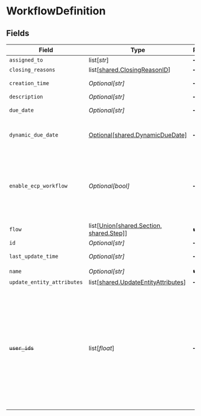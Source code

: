 # WorkflowDefinition


## Fields

| Field                                                                                                                                                                    | Type                                                                                                                                                                     | Required                                                                                                                                                                 | Description                                                                                                                                                              | Example                                                                                                                                                                  |
| ------------------------------------------------------------------------------------------------------------------------------------------------------------------------ | ------------------------------------------------------------------------------------------------------------------------------------------------------------------------ | ------------------------------------------------------------------------------------------------------------------------------------------------------------------------ | ------------------------------------------------------------------------------------------------------------------------------------------------------------------------ | ------------------------------------------------------------------------------------------------------------------------------------------------------------------------ |
| `assigned_to`                                                                                                                                                            | list[*str*]                                                                                                                                                              | :heavy_minus_sign:                                                                                                                                                       | N/A                                                                                                                                                                      |                                                                                                                                                                          |
| `closing_reasons`                                                                                                                                                        | list[[shared.ClosingReasonID](undefined/models/shared/closingreasonid.md)]                                                                                               | :heavy_minus_sign:                                                                                                                                                       | N/A                                                                                                                                                                      |                                                                                                                                                                          |
| `creation_time`                                                                                                                                                          | *Optional[str]*                                                                                                                                                          | :heavy_minus_sign:                                                                                                                                                       | ISO String Date & Time                                                                                                                                                   | 2021-04-27T12:01:13.000Z                                                                                                                                                 |
| `description`                                                                                                                                                            | *Optional[str]*                                                                                                                                                          | :heavy_minus_sign:                                                                                                                                                       | N/A                                                                                                                                                                      |                                                                                                                                                                          |
| `due_date`                                                                                                                                                               | *Optional[str]*                                                                                                                                                          | :heavy_minus_sign:                                                                                                                                                       | N/A                                                                                                                                                                      | 2021-04-27T12:00:00.000Z                                                                                                                                                 |
| `dynamic_due_date`                                                                                                                                                       | [Optional[shared.DynamicDueDate]](undefined/models/shared/dynamicduedate.md)                                                                                             | :heavy_minus_sign:                                                                                                                                                       | set a Duedate for a step then a specific                                                                                                                                 |                                                                                                                                                                          |
| `enable_ecp_workflow`                                                                                                                                                    | *Optional[bool]*                                                                                                                                                         | :heavy_minus_sign:                                                                                                                                                       | Indicates whether this workflow is available for End Customer Portal or not. By default it's not.                                                                        |                                                                                                                                                                          |
| `flow`                                                                                                                                                                   | list[[Union[shared.Section, shared.Step]](undefined/models/shared/workflowdefinitionflow.md)]                                                                            | :heavy_check_mark:                                                                                                                                                       | N/A                                                                                                                                                                      |                                                                                                                                                                          |
| `id`                                                                                                                                                                     | *Optional[str]*                                                                                                                                                          | :heavy_minus_sign:                                                                                                                                                       | N/A                                                                                                                                                                      |                                                                                                                                                                          |
| `last_update_time`                                                                                                                                                       | *Optional[str]*                                                                                                                                                          | :heavy_minus_sign:                                                                                                                                                       | ISO String Date & Time                                                                                                                                                   | 2021-04-27T12:01:13.000Z                                                                                                                                                 |
| `name`                                                                                                                                                                   | *Optional[str]*                                                                                                                                                          | :heavy_check_mark:                                                                                                                                                       | N/A                                                                                                                                                                      |                                                                                                                                                                          |
| `update_entity_attributes`                                                                                                                                               | list[[shared.UpdateEntityAttributes](undefined/models/shared/updateentityattributes.md)]                                                                                 | :heavy_minus_sign:                                                                                                                                                       | N/A                                                                                                                                                                      |                                                                                                                                                                          |
| ~~`user_ids`~~                                                                                                                                                           | list[*float*]                                                                                                                                                            | :heavy_minus_sign:                                                                                                                                                       | : warning: ** DEPRECATED **: This will be removed in a future release, please migrate away from it as soon as possible.<br/><br/>This field is deprecated. Please use assignedTo |                                                                                                                                                                          |